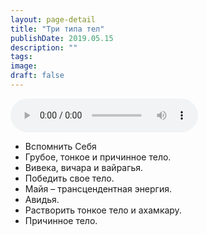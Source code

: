 ```yaml
---
layout: page-detail
title: "Три типа тел"
publishDate: 2019.05.15
description: ""
tags:
image:
draft: false
---
```


<audio title="2019.05.15 - Три типа тел.mp3" src="https://filer-api.advayta.org/v1.0/public/files/75692" controls=""></audio>

* Вспомнить Себя
* Грубое, тонкое и причинное тело.
* Вивека, вичара и вайрагья.
* Победить свое тело.
* Майя – трансцендентная энергия.
* Авидья.
* Растворить тонкое тело и ахамкару.
* Причинное тело.

  
